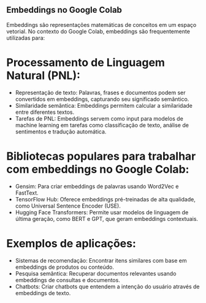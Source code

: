 ## Embeddings no Google Colab
Embeddings são representações matemáticas de conceitos em um espaço vetorial. No contexto do Google Colab, embeddings são frequentemente utilizadas para:

# Processamento de Linguagem Natural (PNL):
* Representação de texto: Palavras, frases e documentos podem ser convertidos em embeddings, capturando seu significado semântico.
* Similaridade semântica: Embeddings permitem calcular a similaridade entre diferentes textos.
* Tarefas de PNL: Embeddings servem como input para modelos de machine learning em tarefas como classificação de texto, análise de sentimentos e tradução automática.

# Bibliotecas populares para trabalhar com embeddings no Google Colab:
* Gensim: Para criar embeddings de palavras usando Word2Vec e FastText.
* TensorFlow Hub: Oferece embeddings pré-treinadas de alta qualidade, como Universal Sentence Encoder (USE).
* Hugging Face Transformers: Permite usar modelos de linguagem de última geração, como BERT e GPT, que geram embeddings contextuais.

# Exemplos de aplicações:
* Sistemas de recomendação: Encontrar itens similares com base em embeddings de produtos ou conteúdo.
* Pesquisa semântica: Recuperar documentos relevantes usando embeddings de consultas e documentos.
* Chatbots: Criar chatbots que entendem a intenção do usuário através de embeddings de texto.
